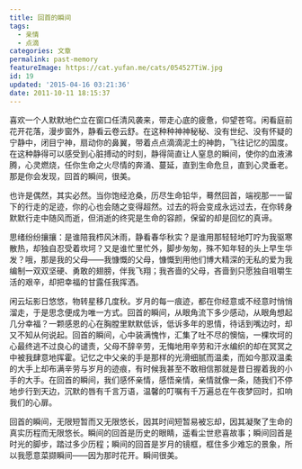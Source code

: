```yaml
---
title: 回首的瞬间
tags:
  - 亲情
  - 点滴
categories: 文章
permalink: past-memory
featureImage: https://cat.yufan.me/cats/054527TiW.jpg
id: 19
updated: '2015-04-16 03:21:36'
date: 2011-10-11 18:15:37
---
```


喜欢一个人默默地伫立在窗口任清风袭来，带走心底的疲惫，仰望苍穹。闲看庭前花开花落，漫步窗外，静看云卷云舒。在这种种神神秘秘、没有世纪、没有怀疑的宁静中，闭目宁神，扇动你的鼻翼，带着点点滴滴泥土的神韵，飞往记忆的国度。在这种静得可以感受到心脏搏动的时刻，静得简直让人窒息的瞬间，使你的血液沸腾，心灵燃烧，任你生命之火尽情的奔涌、蔓延，直到生命危旦，直到心灵垂老。那是你会发现，回首的瞬间，很美。<!--more-->

也许是偶然，其实必然。当你饱经沧桑，历尽生命铅华，蓦然回首，端视那一一留下的行走的足迹，你的心也会随之变得超然。过去的将会变成永远过去，在你转身默默行走中随风而逝，但消逝的终究是生命的容颜，保留的却是回忆的真谛。

思绪纷纷攘攘：是谁陪我栉风沐雨，静看春华秋实？是谁用那轻轻地叮咛为我驱寒散热，却独自忍受着坎坷？又是谁忙里忙外，脚步匆匆，殊不知年轻的头上早生华发？哦，那是我的父母——我慷慨的父母，慷慨到用他们博大精深的无私的爱为我编制一双双坚硬、勇敢的翅膀，伴我飞翔；我吝啬的父母，吝啬到只愿独自咀嚼生活的艰辛，却把幸福的甘露任我挥洒。

闲云坛影日悠悠，物转星移几度秋。岁月的每一痕迹，都在你经意或不经意时悄悄溜走，于是思念便成为唯一方式。回首的瞬间，从眼角流下多少感动，从眼角想起几分幸福？一颗感恩的心在胸膛里默默低诉，低诉多年的恩情，待话到嘴边时，却又不知从何说起。回首的瞬间，心中装满愧怍，汇集了吐不尽的懊恼，一棵坎坷的心最终逃不过良心的谴责，父母不辞辛劳，无悔地用辛劳和汗水编织的却在冥冥之中被我肆意地挥霍。记忆之中父亲的手是那样的光滑细腻而温柔，而如今那双温柔的大手上却布满辛劳与岁月的迹痕，有时候我甚至不敢相信那就是昔日握着我的小手的大手。在回首的瞬间，我们感怀亲情，感悟亲情，亲情就像一条，随我们不停地步行到天边，沉默的唇有千言万语，温馨的叮嘱有千万遍总在午夜梦回时，扣响我们的心扉。

回首的瞬间，无限短暂而又无限悠长，因其时间短暂易被忘却，因其凝聚了生命的真实历程而无限悠长。瞬间的回首是历史的眼睛，遥看尘世悲喜故事；瞬间回首是时光的脚步，踏过多少历程；瞬间的回首是岁月的镜框，框住多少难忘的景象，所以我愿意菜撷瞬间——因为那时花开。瞬间很美。
